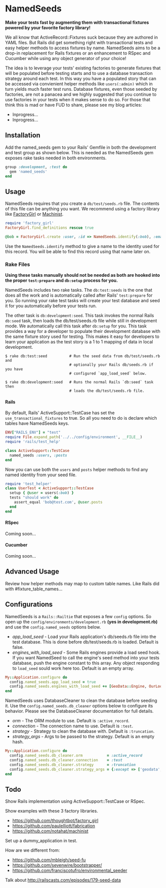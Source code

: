 # NamedSeeds

**Make your tests fast by augmenting them with transactional fixtures powered by your favorite factory library!**

We all know that ActiveRecord::Fixtures suck because they are authored in YAML files. But Rails did get something right with transactional tests and easy helper methods to access fixtures by name. NamedSeeds aims to be a drop-in replacement for Rails fixtures or an enhancement to RSpec and Cucumber while using any object generator of your choice!

The idea is to leverage your tests' existing factories to generate fixtures that will be populated before testing starts and to use a database transaction strategy around each test. In this way you have a populated story that can be accessed via convienient helper methods like `users(:admin)` which in turn yields much faster test runs. Database fixtures, even those seeded by factories, are not a panacea and we highly suggested that you continue to use factories in your tests when it makes sense to do so. For those that think this is mad or have FUD to share, please see my blog articles:

* Inprogress...
* Inprogress...


## Installation

Add the named_seeds gem to your Rails' Gemfile in both the development and test group as shown below. This is needed as the NamedSeeds gem exposes rake tasks needed in both environments.

```ruby
group :development, :test do
  gem 'named_seeds'
end
```

## Usage

NamedSeeds requires that you create a `db/test/seeds.rb` file. The contents of this file can be anything you want. We recommend using a factory library like [FactoryGirl](https://github.com/thoughtbot/factory_girl) or [Machinist](https://github.com/notahat/machinist).

```ruby
require 'factory_girl'
FactoryGirl.find_definitions rescue true

@bob = FactoryGirl.create :user, :id => NamedSeeds.identify(:bob), :email => 'bob@test.com'
```

Use the `NamedSeeds.identify` method to give a name to the identity used for this record. You will be able to find this record using that name later on.


### Rake Files

**Using these tasks manually should not be needed as both are hooked into the proper `test:prepare` and `db:setup` process for you.**

NamedSeeds includes two rake tasks. The `db:test:seeds` is the one that does all the work and is automatically called after Rails' `test:prepare` for you. So running your rake test tasks will create your test database and seed it for you automatically before your tests run.

The other task is `db:development:seed`. This task invokes the normal Rails `db:seed` task, then loads the db/test/seeds.rb file while still in development mode. We automatically call this task after `db:setup` for you. This task provides a way for a developer to populate their development database with the same fixture story used for testing. This makes it easy for developers to learn your application as the test story is a 1 to 1 mapping of data in local development.

```shell
$ rake db:test:seed          # Run the seed data from db/test/seeds.rb and 
                             # optionally your Rails db/seeds.rb if you have 
                             # configured `app_load_seed` below.

$ rake db:development:seed   # Runs the normal Rails `db:seed` task then 
                             # loads the db/test/seeds.rb file.
```


#### Rails

By default, Rails' ActiveSupport::TestCase has set the `use_transactional_fixtures` to true. So all you need to do is declare which tables have NamedSeeds keys.

```ruby
ENV["RAILS_ENV"] = "test"
require File.expand_path('../../config/environment', __FILE__)
require 'rails/test_help'

class ActiveSupport::TestCase
  named_seeds :users, :posts
end
```

Now you can use both the `users` and `posts` helper methods to find any named identity from your seed file.

```ruby
require 'test_helper'
class UserTest < ActiveSupport::TestCase
  setup { @user = users(:bob) }
  tests "should work" do
    assert_equal 'bob@test.com', @user.posts
  end
end
```


#### RSpec

Coming soon...

#### Cucumber

Coming soon...


## Advanced Usage

Review how helper methods may map to custom table names. Like Rails did with #fixture_table_names...


## Configurations

NamedSeeds is a `Rails::Railtie` that exposes a few `config` options. So open up the `config/environments/development.rb` **(yes in development.rb)** and use the `config.named_seeds` options below.

* *app_load_seed* - Load your Rails application's db/seeds.rb file into the test database. This is done before db/test/seeds.rb is loaded. Default is false.
* *engines_with_load_seed* - Some Rails engines provide a load seed hook. If you want NamedSeed to call the engine's seed method into your tests database, push the engine constant to this array. Any object responding to `load_seed` sould work here too. Default is an empty array.

```ruby
My::Application.configure do
  config.named_seeds.app_load_seed = true
  config.named_seeds.engines_with_load_seed += [GeoData::Engine, OurLookupTables]
end
```

NamedSeeds uses DatabaseCleaner to clean the database before seeding it. Use the `config.named_seeds.db_cleaner` options below to configure its behavior. Please see the DatabaseCleaner documentation for full details.

* *orm* - The ORM module to use. Default is `:active_record`.
* *connection* - The connection name to use. Default is `:test`.
* *strategy* - Strategy to clean the database with. Default is `:truncation`.
* *strategy_args* - Args to be passed to the strategy. Default is an empty hash.

```ruby
My::Application.configure do
  config.named_seeds.db_cleaner.orm           = :active_record
  config.named_seeds.db_cleaner.connection    = :test
  config.named_seeds.db_cleaner.strategy      = :truncation
  config.named_seeds.db_cleaner.strategy_args = {:except => ['geodata', 'lookuptable']}
end
```



## Todo

Show Rails implementation using ActiveSupport::TestCase or RSpec.

Show examples with these 3 factory libraries.

* https://github.com/thoughtbot/factory_girl
* https://github.com/paulelliott/fabrication
* https://github.com/notahat/machinist

Set up a dummy_application in test.

How are we different from:

* https://github.com/mbleigh/seed-fu
* https://github.com/sevenwire/bootstrapper/
* https://github.com/franciscotufro/environmental_seeder

Talk about http://railscasts.com/episodes/179-seed-data
